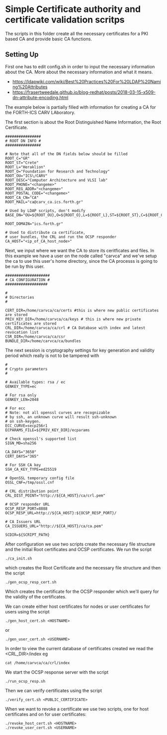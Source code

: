 # Simple Certificate authority and certificate validation scritps

The scripts in this folder create all the necessary certificates for a PKI based CA and provide basic CA functions.

## Setting Up

First one has to edit config.sh in order to input the necessary information about the CA. More about the necessary information and what it means.
* https://ldapwiki.com/wiki/Best%20Practices%20For%20LDAP%20Naming%20Attributes
* https://frasertweedale.github.io/blog-redhat/posts/2018-03-15-x509-dn-attribute-encoding.html


The example below is partially filled with information for creating a CA for the FORTH-ICS CARV LAboratory.

The first section is about the Root Distinguished Name Information, the Root Certificate.
```
################
# ROOT DN INFO #
################

# Note that all of the DN fields below should be filled
ROOT_C="GR"
ROOT_ST="Crete"
ROOT_L="Heraklion"
ROOT_O="Foundation for Research and Technology"
ROOT_OU="ICS\/CARV"
ROOT_DESC="Computer Architecture and VLSI lab"
ROOT_PHONE="<changeme>"
ROOT_REG_ADDR="<changeme>"
ROOT_POSTAL_CODE="<changeme>"
ROOT_CA_CN="CA"
ROOT_MAIL="ca@carv_ca.ics.forth.gr"

# Used by LDAP scripts, don't modify
BASE_DN="OU=${ROOT_OU},O=${ROOT_O},L=${ROOT_L},ST=${ROOT_ST},C=${ROOT_C}"

ROOT_DOMAIN="ics.forth.gr"

# Used to distribute ca certificate,
# user bundles, the CRL and run the OCSP responder
CA_HOST="<ip_of_CA_host_node>" 
```
Next, we input where we want the CA to store its ceritficates and files. In this example we have a user on the node called "carvca" and we've setup the ca to use this user's home directory, since the CA processs is going to be run by this user.
```
####################
# CA CONFIGURATION #
###################

#
# Directories
#

CERT_DIR=/home/carvca/ca/certs #this is where new public certificates are stored
PRIV_KEY_DIR=/home/carvca/ca/keys # this is where new private certificates are stored
CRL_DIR=/home/carvca/ca/crl # CA Database with index and latest revocation list
CSR_DIR=/home/carvca/ca/csr 
BUNDLE_DIR=/home/carvca/ca/bundles
```
The next session is cryptography settings for key generation and validity period which really is not to be tampered with
```
#
# Crypto parameters
#

# Available types: rsa / ec
GENKEY_TYPE=ec

# For rsa only
GENKEY_LEN=2048

# For ecc
# Note: not all openssl curves are recognizable
# by ssh, an unknown curve will result ssh-unknown
# on ssh-keygen.
ECC_CURVE=secp256r1
ECPARAMS_FILE=${PRIV_KEY_DIR}/ecparams

# Check openssl's supported list
SIGN_MD=sha256

CA_DAYS="3650"
CERT_DAYS="365"

# For SSH CA key
SSH_CA_KEY_TYPE=ed25519

# OpenSSL temporary config file
OSSL_CNF=/tmp/ossl.cnf

# CRL distribution point
CRL_DIST_POINT="http://${CA_HOST}/ca/crl.pem"

# OCSP responder URL
OCSP_RESP_PORT=8888
OCSP_RESP_URL=http://${CA_HOST}:${OCSP_RESP_PORT}/

# CA Issuers URL
CA_ISSUERS_URL="http://${CA_HOST}/ca/ca.pem"

SCDIR=${SCRIPT_PATH}
```
After configuration we use two scripts create the necessary file structure and the initial Root certificates and OCSP certificates.
We run the script
```
./ca_init.sh
```
which creates the Root Certificate and the necessary file structure and then the script
```
./gen_ocsp_resp_cert.sh
```
Which creates the certificate for the OCSP responder which we'll query for the validity of the certificates.


We can create either host certificates for nodes or user certificates for users using the script
```
./gen_host_cert.sh <HOSTNAME>
```
or
```
./gen_user_cert.sh <USERNAME>
```
In order to view the current database of certificates created we read the <CRL_DIR>/index eg
```
cat /home/carvca/ca/crl/index
```
We start the OCSP response server with the script
```
./run_ocsp_resp.sh
```
Then we can verify certificates using the script
```
./verify_cert.sh <PUBLIC_CERTIFICATE>
```
When we want to revoke a certificate we use two scripts, one for host certificates and on for user certificates:
```
./revoke_host_cert.sh <HOSTNAME>
./revoke_user_cert.sh <USERNAME>
```
